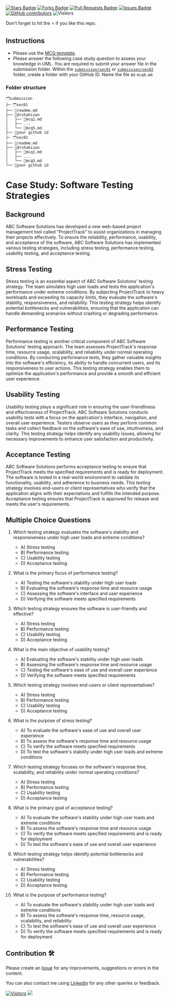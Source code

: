 <a href="https://github.com/drshahizan/software-engineering/stargazers"><img src="https://img.shields.io/github/stars/drshahizan/software-engineering" alt="Stars Badge"/></a>
<a href="https://github.com/drshahizan/software-engineering/network/members"><img src="https://img.shields.io/github/forks/drshahizan/software-engineering" alt="Forks Badge"/></a>
<a href="https://github.com/drshahizan/software-engineering/pulls"><img src="https://img.shields.io/github/issues-pr/drshahizan/software-engineering" alt="Pull Requests Badge"/></a>
<a href="https://github.com/drshahizan/software-engineering"><img src="https://img.shields.io/github/issues/drshahizan/software-engineering" alt="Issues Badge"/></a>
<a href="https://github.com/drshahizan/software-engineering/graphs/contributors"><img alt="GitHub contributors" src="https://img.shields.io/github/contributors/drshahizan/software-engineering?color=2b9348"></a>
![Visitors](https://api.visitorbadge.io/api/visitors?path=https%3A%2F%2Fgithub.com%2Fdrshahizan%2Fsoftware-engineering&labelColor=%23d9e3f0&countColor=%23697689&style=flat)

Don't forget to hit the :star: if you like this repo.

## Instructions
- Please use the [MCQ template](temp_mcq.md).
- Please answer the following case study question to assess your knowledge in UML. You are required to submit your answer file in the submission folder. Within the [`submission/sec01`](../uml/submission/sec01) or [`submission/sec02`](../uml/submission//sec02) folder, create a folder with your GitHub ID. Name the file as `mcq8.md`.

### Folder structure

```
🗂️submission
├─ 🗂️sec01
├── 📄readme.md
├── 📁drshahizan
│   ├── 📄mcq1.md
│   ├── ...
│   └── 📄mcq5.md
├── 📁your github id
├─ 🗂️sec02
├── 📄readme.md
├── 📁drshahizan
│   ├── 📄mcq1.md
│   ├── ...
│   └── 📄mcq5.md
└── 📁your github id
```

# Case Study: Software Testing Strategies

## Background
ABC Software Solutions has developed a new web-based project management tool called "ProjectTrack" to assist organizations in managing their projects effectively. To ensure the reliability, performance, usability, and acceptance of the software, ABC Software Solutions has implemented various testing strategies, including stress testing, performance testing, usability testing, and acceptance testing.

## Stress Testing
Stress testing is an essential aspect of ABC Software Solutions' testing strategy. The team simulates high user loads and tests the application's performance under extreme conditions. By subjecting ProjectTrack to heavy workloads and exceeding its capacity limits, they evaluate the software's stability, responsiveness, and reliability. This testing strategy helps identify potential bottlenecks and vulnerabilities, ensuring that the application can handle demanding scenarios without crashing or degrading performance.

## Performance Testing
Performance testing is another critical component of ABC Software Solutions' testing approach. The team assesses ProjectTrack's response time, resource usage, scalability, and reliability under normal operating conditions. By conducting performance tests, they gather valuable insights into the software's efficiency, its ability to handle concurrent users, and its responsiveness to user actions. This testing strategy enables them to optimize the application's performance and provide a smooth and efficient user experience.

## Usability Testing
Usability testing plays a significant role in ensuring the user-friendliness and effectiveness of ProjectTrack. ABC Software Solutions conducts usability tests with a focus on the application's interface, navigation, and overall user experience. Testers observe users as they perform common tasks and collect feedback on the software's ease of use, intuitiveness, and clarity. This testing strategy helps identify any usability issues, allowing for necessary improvements to enhance user satisfaction and productivity.

## Acceptance Testing
ABC Software Solutions performs acceptance testing to ensure that ProjectTrack meets the specified requirements and is ready for deployment. The software is tested in a real-world environment to validate its functionality, usability, and adherence to business needs. This testing strategy involves end-users or client representatives who verify that the application aligns with their expectations and fulfills the intended purpose. Acceptance testing ensures that ProjectTrack is approved for release and meets the user's requirements.

## Multiple Choice Questions

1. Which testing strategy evaluates the software's stability and responsiveness under high user loads and extreme conditions?
   - A) Stress testing
   - B) Performance testing
   - C) Usability testing
   - D) Acceptance testing

2. What is the primary focus of performance testing?
   - A) Testing the software's stability under high user loads
   - B) Evaluating the software's response time and resource usage
   - C) Assessing the software's interface and user experience
   - D) Verifying the software meets specified requirements

3. Which testing strategy ensures the software is user-friendly and effective?
   - A) Stress testing
   - B) Performance testing
   - C) Usability testing
   - D) Acceptance testing

4. What is the main objective of usability testing?
   - A) Evaluating the software's stability under high user loads
   - B) Assessing the software's response time and resource usage
   - C) Testing the software's ease of use and overall user experience
   - D) Verifying the software meets specified requirements

5. Which testing strategy involves end-users or client representatives?
   - A) Stress testing
   - B) Performance testing
   - C) Usability testing
   - D) Acceptance testing

6. What is the purpose of stress testing?
   - A) To evaluate the software's ease of use and overall user experience
   - B) To assess the software's response time and resource usage
   - C) To verify the software meets specified requirements
   - D) To test the software's stability under high user loads and extreme conditions

7. Which testing strategy focuses on the software's response time, scalability, and reliability under normal operating conditions?
   - A) Stress testing
   - B) Performance testing
   - C) Usability testing
   - D) Acceptance testing

8. What is the primary goal of acceptance testing?
   - A) To evaluate the software's stability under high user loads and extreme conditions
   - B) To assess the software's response time and resource usage
   - C) To verify the software meets specified requirements and is ready for deployment
   - D) To test the software's ease of use and overall user experience

9. Which testing strategy helps identify potential bottlenecks and vulnerabilities?
   - A) Stress testing
   - B) Performance testing
   - C) Usability testing
   - D) Acceptance testing

10. What is the purpose of performance testing?
    - A) To evaluate the software's stability under high user loads and extreme conditions
    - B) To assess the software's response time, resource usage, scalability, and reliability
    - C) To test the software's ease of use and overall user experience
    - D) To verify the software meets specified requirements and is ready for deployment

## Contribution 🛠️
Please create an [Issue](https://github.com/drshahizan/software-engineering/issues) for any improvements, suggestions or errors in the content.

You can also contact me using [Linkedin](https://www.linkedin.com/in/drshahizan/) for any other queries or feedback.

[![Visitors](https://api.visitorbadge.io/api/visitors?path=https%3A%2F%2Fgithub.com%2Fdrshahizan&labelColor=%23697689&countColor=%23555555&style=plastic)](https://visitorbadge.io/status?path=https%3A%2F%2Fgithub.com%2Fdrshahizan)
![](https://hit.yhype.me/github/profile?user_id=81284918)
